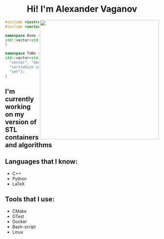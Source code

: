 <h1 align="center">Hi! I'm Alexander Vaganov</h1>

<img align="right" src="https://upload.wikimedia.org/wikipedia/commons/6/6f/Programming123najra.gif" width=390>

```c++
#include <iostream>
#include <vector>

namespace Done {
std::vector<std::string> done = {""};
}

namespace ToDo {
std::vector<std::string> to_do = {
  "vector", "deque", "list",
  "sort(which uses more than just random-access iterator)",
  "set"};
}
```

<h2>I'm currently working on my version of STL containers and algorithms</h2>

<div>
  <h2>Languages that I know:</h2>
  <ul>
    <li>C++</li>
    <li>Python</li>
    <li>LaTeX</li>
  </ul>
  <h2>Tools that I use:</h2>
  <ul>
    <li>CMake</li>
    <li>GTest</li>
    <li>Docker</li>
    <li>Bash-script</li>
    <li>Linux</li>
  </ul>
</div>
